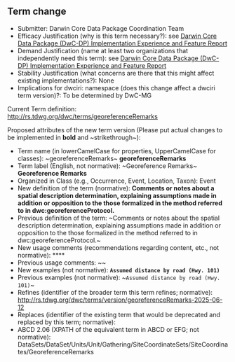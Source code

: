 ## Term change

* Submitter: Darwin Core Data Package Coordination Team
* Efficacy Justification (why is this term necessary?): see [Darwin Core Data Package (DwC-DP) Implementation Experience and Feature Report](https://gbif.github.io/dwc-dp/docs/dwc_dp_implementation_feature_reports.pdf)
* Demand Justification (name at least two organizations that independently need this term): see [Darwin Core Data Package (DwC-DP) Implementation Experience and Feature Report](https://gbif.github.io/dwc-dp/docs/dwc_dp_implementation_feature_reports.pdf)
* Stability Justification (what concerns are there that this might affect existing implementations?): None
* Implications for dwciri: namespace (does this change affect a dwciri term version)?: To be determined by DwC-MG

Current Term definition: http://rs.tdwg.org/dwc/terms/georeferenceRemarks

Proposed attributes of the new term version (Please put actual changes to be implemented in **bold** and ~strikethrough~):

* Term name (in lowerCamelCase for properties, UpperCamelCase for classes): ~georeferenceRemarks~ **georeferenceRemarks**
* Term label (English, not normative): ~Georeference Remarks~ **Georeference Remarks**
* Organized in Class (e.g., Occurrence, Event, Location, Taxon): Event
* New definition of the term (normative): **Comments or notes about a spatial description determination, explaining assumptions made in addition or opposition to the those formalized in the method referred to in dwc:georeferenceProtocol.**
* Previous definition of the term: ~Comments or notes about the spatial description determination, explaining assumptions made in addition or opposition to the those formalized in the method referred to in dwc:georeferenceProtocol.~
* New usage comments (recommendations regarding content, etc., not normative): **** 
* Previous usage comments: ~~
* New examples (not normative): **`Assumed distance by road (Hwy. 101)`**
* Previous examples (not normative): ~`Assumed distance by road (Hwy. 101)`~
* Refines (identifier of the broader term this term refines; normative): http://rs.tdwg.org/dwc/terms/version/georeferenceRemarks-2025-06-12
* Replaces (identifier of the existing term that would be deprecated and replaced by this term; normative): 
* ABCD 2.06 (XPATH of the equivalent term in ABCD or EFG; not normative): DataSets/DataSet/Units/Unit/Gathering/SiteCoordinateSets/SiteCoordinates/GeoreferenceRemarks
